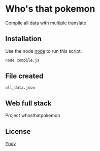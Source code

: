 # Who's that pokemon

Compile all data with multiple translate

## Installation

Use the node [node](https://nodejs.org/en/download/) to run this script.

```bash
node compile.js
```

## File created

```file
all_data.json
```

## Web full stack
Project whosthatpokemon

## License
[Ynov](https://ynov.fr/)